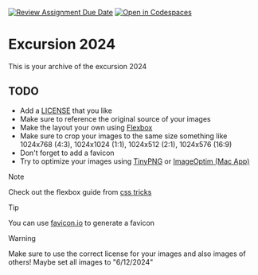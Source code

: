 [![Review Assignment Due Date](https://classroom.github.com/assets/deadline-readme-button-22041afd0340ce965d47ae6ef1cefeee28c7c493a6346c4f15d667ab976d596c.svg)](https://classroom.github.com/a/UyK1_yya)
[![Open in Codespaces](https://classroom.github.com/assets/launch-codespace-2972f46106e565e64193e422d61a12cf1da4916b45550586e14ef0a7c637dd04.svg)](https://classroom.github.com/open-in-codespaces?assignment_repo_id=15316224)
# Excursion 2024

This is your archive of the excursion 2024

## TODO

- Add a [LICENSE](https://choosealicense.com/) that you like
- Make sure to reference the original source of your images
- Make the layout your own using [Flexbox](https://developer.mozilla.org/en-US/docs/Learn/CSS/CSS_layout/Flexbox)
- Make sure to crop your images to the same size something like 1024x768 (4:3), 1024x1024 (1:1), 1024x512 (2:1), 1024x576 (16:9)
- Don't forget to add a favicon
- Try to optimize your images using [TinyPNG](https://tinypng.com/) or [ImageOptim (Mac App)](https://imageoptim.com/mac)


> [!NOTE]
>Check out the flexbox guide from [css tricks](https://css-tricks.com/snippets/css/a-guide-to-flexbox/)

> [!TIP]
> You can use [favicon.io](https://favicon.io/) to generate a favicon

> [!WARNING]
> Make sure to use the correct license for your images and also images of others! Maybe set all images to "6/12/2024"